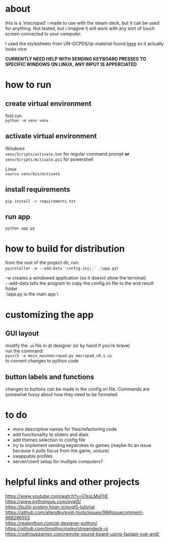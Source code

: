 # about
this is a 'macropad' i made to use with the steam deck, but it can be used for anything. Not tested, but i imagine it will work with any sort of touch screen connected to your computer.

I used the stylesheets from UN-GCPDS/qt-material found [here](https://github.com/UN-GCPDS/qt-material) so it actually looks nice


**CURRENTLY NEED HELP WITH SENDING KEYBOARD PRESSES TO SPECIFIC WINDOWS ON LINUX, ANY INPUT IS APPERCIATED**
# how to run
## create virtual environment
first run\
```python -m venv venv ```
## activate virtual environment
*Windows*\
```venv/Scripts/activate.bat``` for regular command prompt  **or**\
```venv/Scripts/Activate.ps1``` for powershell

*Linux*\
```source venv/bin/activate```

## install requirements
```pip install -r requirements.txt```

## run app
```python app.py```


# how to build for distribution
from the root of the project dir, run:\
```pyinstaller -w --add-data 'config.ini;.' .\app.py```\

-w creates a windowed application (so it doesnt show the terminal)\
--add-data tells the program to copy the config.ini file to the end result folder\
.\app.py is the main app \

# customizing the app
## GUI layout
modify the .ui file in qt designer (or by hand if you're brave) \
run the command:\
```pyuic5 -o main_mainmacropad.py macropad_v0.1.ui```\
to convert changes to python code

## button labels and functions
changes to buttons can be made in the config.ini file. Commands are somewhat fussy about how they need to be formated

# to do
- more descriptive names for files/refactoring code
- add functionality to sliders and dials
- add themes selection to config file
- try to implement sending keystrokes to games (maybe its an issue because it pulls focus from the game, unsure)
- swappable profiles
- server/client setup for multiple computers?

# helpful links and other projects
https://www.youtube.com/watch?v=li7esLMuFhE \
https://www.pythonguis.com/pyqt5/ \
https://build-system.fman.io/pyqt5-tutorial \
https://github.com/altendky/pyqt-tools/issues/98#issuecomment-968296553 \
https://realpython.com/qt-designer-python/ 
https://github.com/timothycrosley/streamdeck-ui
https://rodriguezanton.com/remote-sound-board-using-fastapi-vue-and/